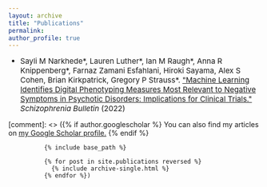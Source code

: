 ```yaml
---
layout: archive
title: "Publications"
permalink: 
author_profile: true
---
```


<ul>
  <li style="font-size:15px">Sayli M Narkhede*, Lauren Luther*, Ian M Raugh*, Anna R Knippenberg*, Farnaz Zamani Esfahlani, Hiroki Sayama, Alex S Cohen, Brian Kirkpatrick, Gregory P Strauss*. <a href="https://pubmed.ncbi.nlm.nih.gov/34915570/">"Machine Learning Identifies Digital Phenotyping Measures Most Relevant to Negative Symptoms in Psychotic Disorders: Implications for Clinical Trials."</a><i> Schizophrenia Bulletin</i> (2022)</li>
</ul>


[comment]: <> ({% if author.googlescholar %}
                You can also find my articles on <u><a href="{{author.googlescholar}}">my Google Scholar profile</a>.</u>
              {% endif %}

              {% include base_path %}

              {% for post in site.publications reversed %}
                {% include archive-single.html %}
              {% endfor %})
